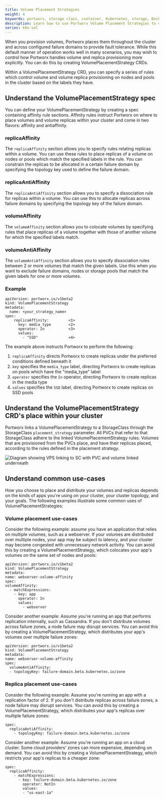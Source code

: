 ```yaml
---
title: Volume Placement Strategies
weight: 4
keywords: portworx, storage class, container, Kubernetes, storage, Docker, k8s, flexvol, pv, persistent disk,StatefulSets, volume placement
description: Learn how to use Portworx Volume Placement Strategies to control how volumes are placed across your cluster
series: k8s-vol
---
```

When you provision volumes, Portworx places them throughout the cluster and across configured failure domains to provide fault tolerance. While this default manner of operation works well in many scenarios, you may wish to control how Portworx handles volume and replica provisioning more explicitly. You can do this by creating VolumePlacementStrategy CRDs.

Within a VolumePlacementStrategy CRD, you can specify a series of rules which control volume and volume replica provisioning on nodes and pools in the cluster based on the labels they have.

<!--
how the volume replicas are allocated with respect to other volumes in the cluster
how the replicas are allocated with respect to each other.
-->

## Understand the VolumePlacementStrategy spec

You can define your VolumePlacementStrategy by creating a spec containing affinity rule sections. Affinity rules instruct Portworx on where to place volumes and volume replicas within your cluster and come in two flavors: affinity and antiaffinity.

### replicaAffinity

The `replicaAffinity` section allows you to specify rules relating replicas within a volume. You can use these rules to place replicas of a volume on nodes or pools which match the specified labels in the rule. You can constrain the replicas to be allocated in a certain failure domain by specifying the topology key used to define the failure domain.

### replicaAntiAffinity

The `replicaAntiAffinity` section allows you to specify a dissociation rule for replicas within a volume. You can use this to allocate replicas across failure domains by specifying the topology key of the failure domain.

### volumeAffinity

The `volumeAffinity` section allows you to colocate volumes by specifying rules that place replicas of a volume together with those of another volume for which the specified labels match.

### volumeAntiAffinity

The `volumeAntiAffinity` section allows you to specify dissociation rules between 2 or more volumes that match the given labels. Use this when you want to exclude failure domains, nodes or storage pools that match the given labels for one or more volumes.

<!--
For more information on specific rules, see the following sections of the CRD reference guide:

* [replicaAffinity](/portworx-install-with-kubernetes/storage-operations/create-pvcs/volume-placementp-strategies/crd-reference#replicaaffinity)
* [replicaAntiAffinity](/portworx-install-with-kubernetes/storage-operations/create-pvcs/volume-placementp-strategies/crd-reference#replicaantiaffinity)
* [volumeAffinity](/portworx-install-with-kubernetes/storage-operations/create-pvcs/volume-placementp-strategies/crd-reference#volumeaffinity)
* [volumeAntiAffinity](/portworx-install-with-kubernetes/storage-operations/create-pvcs/volume-placementp-strategies/crd-reference#volumeantiaffinity)
-->

### Example

```text
apiVersion: portworx.io/v1beta2
kind: VolumePlacementStrategy
metadata:
  name: <your_strategy_name>
spec:
    replicaAffinity:         <1>
      key: media_type        <2>
      operator: In           <3>
      values:
        - "SSD"              <4>
```

The example above instructs Portworx to perform the following:

1. `replicaAffinity` directs Portworx to create replicas under the preferred conditions defined beneath it
2. `key` specifies the `media_type` label, directing Portworx to create replicas on pools which have the "media_type" label
3. `operator` specifies the `In` operator, directing Portworx to create replicas in the media type
4. `values` specifies the `SSD` label, directing Portworx to create replicas on SSD pools

## Understand the VolumePlacementStrategy CRD's place within your cluster

Portworx links a VolumePlacementStrategy to a StorageClass through the StorageClass `placement_strategy` parameter. All PVCs that refer to that StorageClass adhere to the linked VolumePlacementStrategy rules. Volumes that are provisioned from the PVCs place, and have their replicas placed, according to the rules defined in the placement strategy.

![Diagram showing VPS linking to SC with PVC and volume linked underneath](/img/volumePlacementStrat.png)

## Understand common use-cases

How you choose to place and distribute your volumes and replicas depends on the kinds of apps you're using on your cluster, your cluster topology, and your goals. The following examples illustrate some common uses of VolumePlacementStrategies:

### Volume placement use-cases

Consider the following example: assume you have an application that relies on multiple volumes, such as a webserver. If your volumes are distributed over multiple nodes, your app may be subject to latency, and your cluster may become congested with unnecessary network activity. You can avoid this by creating a VolumePlacementStrategy, which colocates your app's volumes on the same set of nodes and pools:

```text
apiVersion: portworx.io/v1beta2
kind: VolumePlacementStrategy
metadata:
name: webserver-volume-affinity
spec:
volumeAffinity:
  - matchExpressions:
    - key: app
      operator: In
      values:
        - webserver
```

Consider another example: Assume you're running an app that performs replication internally, such as Cassandra. If you don't distribute volumes across failure zones, a node failure may disrupt services. You can avoid this by creating a VolumePlacementStrategy, which distributes your app's volumes over multiple failure zones:

```text
apiVersion: portworx.io/v1beta2
kind: VolumePlacementStrategy
metadata:
name: webserver-volume-affinity
spec:
  volumeAntiAffinity:
  - topologyKey: failure-domain.beta.kubernetes.io/zone
```

### Replica placement use-cases

Consider the following example: Assume you're running an app with a replication factor of 2. If you don't distribute replicas across failure zones, a node failure may disrupt services. You can avoid this by creating a VolumePlacementStrategy, which distributes your app's replicas over multiple failure zones:
<!-- this is the default behavior, probably want to remove -->
```text
spec:
  replicaAntiAffinity:
    - topologyKey: failure-domain.beta.kubernetes.io/zone
```

Consider another example: Assume you're running an app on a cloud cluster. Some cloud providers' zones can more expensive, depending on demand. You can avoid this by creating a VolumePlacementStrategy, which restricts your app's replicas to a cheaper zone:

```text
spec:
  replicaAffinity:
    - matchExpressions:
      - key: failure-domain.beta.kubernetes.io/zone
        operator: NotIn
        values:
        - "us-east-1a"
```
